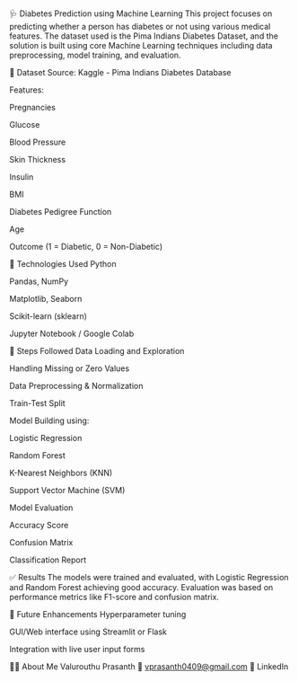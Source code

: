 🩺 Diabetes Prediction using Machine Learning
This project focuses on predicting whether a person has diabetes or not using various medical features. The dataset used is the Pima Indians Diabetes Dataset, and the solution is built using core Machine Learning techniques including data preprocessing, model training, and evaluation.

📁 Dataset
Source: Kaggle - Pima Indians Diabetes Database

Features:

Pregnancies

Glucose

Blood Pressure

Skin Thickness

Insulin

BMI

Diabetes Pedigree Function

Age

Outcome (1 = Diabetic, 0 = Non-Diabetic)

🧠 Technologies Used
Python

Pandas, NumPy

Matplotlib, Seaborn

Scikit-learn (sklearn)

Jupyter Notebook / Google Colab

🧪 Steps Followed
Data Loading and Exploration

Handling Missing or Zero Values

Data Preprocessing & Normalization

Train-Test Split

Model Building using:

Logistic Regression

Random Forest

K-Nearest Neighbors (KNN)

Support Vector Machine (SVM)

Model Evaluation

Accuracy Score

Confusion Matrix

Classification Report

✅ Results
The models were trained and evaluated, with Logistic Regression and Random Forest achieving good accuracy. Evaluation was based on performance metrics like F1-score and confusion matrix.

🚀 Future Enhancements
Hyperparameter tuning

GUI/Web interface using Streamlit or Flask

Integration with live user input forms

🙋‍♂️ About Me
Valurouthu Prasanth
📧 vprasanth0409@gmail.com
🔗 LinkedIn 
